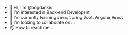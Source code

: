 - 👋 Hi, I’m @bogdankis
- 👀 I’m interested in Back-end Developent
- 🌱 I’m currently learning Java, Spring Boot, Angular,React
- 💞️ I’m looking to collaborate on ...
- 📫 How to reach me ...

<!---
bogdankis/bogdankis is a ✨ special ✨ repository because its `README.md` (this file) appears on your GitHub profile.
You can click the Preview link to take a look at your changes.
--->
